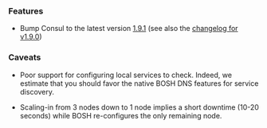 ### Features

- Bump Consul to the latest version [1.9.1](https://github.com/hashicorp/consul/blob/master/CHANGELOG.md#191-december-11-2020) (see also the [changelog for v1.9.0](https://github.com/hashicorp/consul/blob/master/CHANGELOG.md#190-november-24-2020))


### Caveats

- Poor support for configuring local services to check. Indeed, we estimate that you should favor the native BOSH DNS features for service discovery.

- Scaling-in from 3 nodes down to 1 node implies a short downtime (10-20 seconds) while BOSH re-configures the only remaining node.
